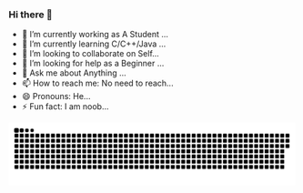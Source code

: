 ### Hi there 👋

- 🔭 I’m currently working as A Student ...
- 🌱 I’m currently learning C/C++/Java ...
- 👯 I’m looking to collaborate on Self...
- 🤔 I’m looking for help as a Beginner ...
- 💬 Ask me about Anything ...
- 📫 How to reach me: No need to reach...
- 😄 Pronouns: He...
- ⚡ Fun fact: I am noob...

<a href="https://github.com/Shnku" align="center">
  <img alt="GitHub Snake Dark" src="https://github.com/Shnku/Shnku/raw/main/readme/github-contribution-grid-snake-dark.svg#gh-dark-mode-only"/>
</a>
